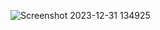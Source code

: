 ![Screenshot 2023-12-31 134925](https://github.com/niroshmadushan/Govi_jana_Bank/assets/127856472/e85ebb9c-0f28-4854-a2f3-33cea08820a5)
